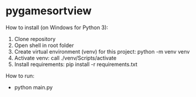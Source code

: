 # pygamesortview

How to install (on Windows for Python 3):
1. Clone repository
2. Open shell in root folder
3. Create virtual environment (venv) for this project: python -m venv venv
4. Activate venv: call ./venv/Scripts/activate
5. Install requirements: pip install -r requirements.txt

How to run:
* python main.py
